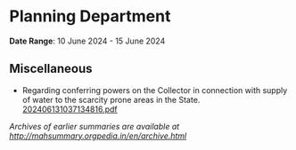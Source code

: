 # Planning Department

**Date Range**: 10 June 2024 - 15 June 2024


## Miscellaneous
- Regarding conferring powers on the Collector in connection with supply of water to the scarcity prone areas in the State.\
  [202406131037134816.pdf](https://gr.maharashtra.gov.in/Site/Upload/Government%20Resolutions/English/202406131037134816.pdf)


*Archives of earlier summaries are available at http://mahsummary.orgpedia.in/en/archive.html*